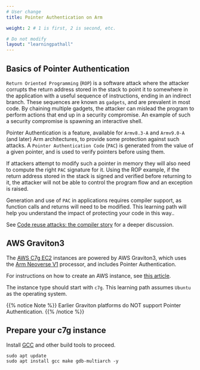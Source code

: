 ```yaml
---
# User change
title: Pointer Authentication on Arm

weight: 2 # 1 is first, 2 is second, etc.

# Do not modify
layout: "learningpathall"
---
```

## Basics of Pointer Authentication

`Return Oriented Programming` (`ROP`) is a software attack where the attacker corrupts the return address stored in the stack to point it to somewhere in the application with a useful sequence of instructions, ending in an indirect branch. These sequences are known as `gadgets`, and are prevalent in most code. By chaining multiple gadgets, the attacker can mislead the program to perform actions that end up in a security compromise. An example of such a security compromise is spawning an interactive shell.

Pointer Authentication is a feature, available for `Armv8.3-A` and `Armv9.0-A` (and later) Arm architectures, to provide some protection against such attacks. A `Pointer Authentication Code` (`PAC`) is generated from the value of a given pointer, and is used to verify pointers before using them.

If attackers attempt to modify such a pointer in memory they will also need to compute the right `PAC` signature for it. Using the ROP example, if the return address stored in the stack is signed and verified before returning to it, the attacker will not be able to control the program flow and an exception is raised.

Generation and use of `PAC` in applications requires compiler support, as function calls and returns will need to be modified. This learning path will help you understand the impact of protecting your code in this way..

See [Code reuse attacks: the compiler story](https://community.arm.com/arm-community-blogs/b/tools-software-ides-blog/posts/code-reuse-attacks-the-compiler-story) for a deeper discussion.

## AWS Graviton3

The [AWS C7g EC2](https://aws.amazon.com/ec2/instance-types/c7g/) instances are powered by AWS Graviton3, which uses the [Arm Neoverse V1](https://www.arm.com/products/silicon-ip-cpu/neoverse/neoverse-v1) processor, and includes Pointer Authentication.

For instructions on how to create an AWS instance, see [this article](/learning-paths/server-and-cloud/csp/aws).

The instance type should start with `c7g`. This learning path assumes `Ubuntu` as the operating system.

{{% notice Note %}}
Earlier Graviton platforms do NOT support Pointer Authentication.
{{% /notice %}}

## Prepare your c7g instance

Install [GCC](/install-guides/gcc/#native) and other build tools to proceed.

```console
sudo apt update
sudo apt install gcc make gdb-multiarch -y
```
